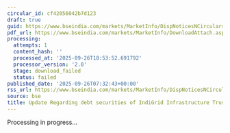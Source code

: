 ```yaml
---
circular_id: cf42056042b7d123
draft: true
guid: https://www.bseindia.com/markets/MarketInfo/DispNoticesNCirculars.aspx?Noticeid={2235EEBD-54AD-4C42-A84E-E2372C7F9BC1}&noticeno=20250926-5&dt=09/26/2025&icount=5&totcount=76&flag=0
pdf_url: https://www.bseindia.com/markets/MarketInfo/DownloadAttach.aspx?id=20250926-5&attachedId=
processing:
  attempts: 1
  content_hash: ''
  processed_at: '2025-09-26T18:53:52.691792'
  processor_version: '2.0'
  stage: download_failed
  status: failed
published_date: '2025-09-26T07:32:43+00:00'
rss_url: https://www.bseindia.com/markets/MarketInfo/DispNoticesNCirculars.aspx?Noticeid={2235EEBD-54AD-4C42-A84E-E2372C7F9BC1}&noticeno=20250926-5&dt=09/26/2025&icount=5&totcount=76&flag=0
source: bse
title: Update Regarding debt securities of IndiGrid Infrastructure Trust
---
```


Processing in progress...